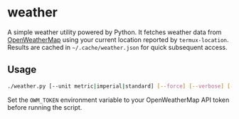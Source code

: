 # weather

A simple weather utility powered by Python. It fetches weather data from
[OpenWeatherMap](https://openweathermap.org/) using your current location
reported by `termux-location`. Results are cached in `~/.cache/weather.json`
for quick subsequent access.

## Usage

```bash
./weather.py [--unit metric|imperial|standard] [--force] [--verbose] [--silent]
```

Set the `OWM_TOKEN` environment variable to your OpenWeatherMap API token
before running the script.
